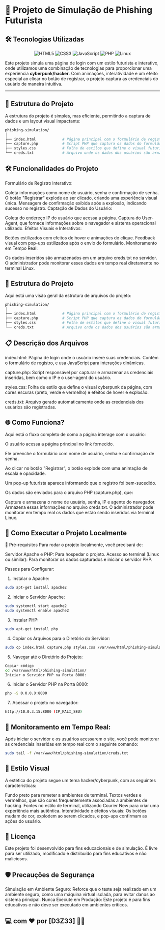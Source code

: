 # 🚀 Projeto de Simulação de Phishing Futurista

## 🛠️ Tecnologias Utilizadas

<div align="center">

  ![HTML5](https://img.shields.io/badge/HTML5-E34F26?style=for-the-badge&logo=html5&logoColor=white)
  ![CSS3](https://img.shields.io/badge/CSS3-1572B6?style=for-the-badge&logo=css3&logoColor=white)
  ![JavaScript](https://img.shields.io/badge/JavaScript-F7DF1E?style=for-the-badge&logo=javascript&logoColor=black)
  ![PHP](https://img.shields.io/badge/PHP-777BB4?style=for-the-badge&logo=php&logoColor=white)
  ![Linux](https://img.shields.io/badge/Linux-FCC624?style=for-the-badge&logo=linux&logoColor=black)

</div>

Este projeto simula uma página de login com um estilo futurista e interativo, onde utilizamos uma combinação de tecnologias para proporcionar uma experiência **cyberpunk/hacker**. Com animações, interatividade e um efeito especial ao clicar no botão de registrar, o projeto captura as credenciais do usuário de maneira intuitiva.

---

## 📂 Estrutura do Projeto

A estrutura do projeto é simples, mas eficiente, permitindo a captura de dados e um layout visual impactante:

```bash
phishing-simulation/
│
├── index.html            # Página principal com o formulário de registro e interações
├── capture.php           # Script PHP que captura os dados do formulário
├── styles.css            # Folha de estilos que define o visual futurista da página
└── creds.txt             # Arquivo onde os dados dos usuários são armazenados
````

## 🛠️ Funcionalidades do Projeto
Formulário de Registro Interativo:

Coleta informações como nome de usuário, senha e confirmação de senha.
O botão "Registrar" explode ao ser clicado, criando uma experiência visual única.
Mensagem de confirmação exibida após a explosão, indicando sucesso no registro.
Captação de Dados do Usuário:

Coleta do endereço IP do usuário que acessa a página.
Captura do User-Agent, que fornece informações sobre o navegador e sistema operacional utilizado.
Efeitos Visuais e Interativos:

Botões estilizados com efeitos de hover e animações de clique.
Feedback visual com pop-ups estilizados após o envio do formulário.
Monitoramento em Tempo Real:

Os dados inseridos são armazenados em um arquivo creds.txt no servidor.
O administrador pode monitorar esses dados em tempo real diretamente no terminal Linux.

## 🧱 Estrutura do Projeto
Aqui está uma visão geral da estrutura de arquivos do projeto:

```bash
phishing-simulation/
│
├── index.html            # Página principal com o formulário de registro e interações
├── capture.php           # Script PHP que captura os dados do formulário
├── styles.css            # Folha de estilos que define o visual futurista da página
└── creds.txt             # Arquivo onde os dados dos usuários são armazenados
```

## 📋 Descrição dos Arquivos

index.html: Página de login onde o usuário insere suas credenciais. Contém o formulário de registro, e usa JavaScript para interações dinâmicas.

capture.php: Script responsável por capturar e armazenar as credenciais inseridas, bem como o IP e o user-agent do usuário.

styles.css: Folha de estilo que define o visual cyberpunk da página, com cores escuras (preto, verde e vermelho) e efeitos de hover e explosão.

creds.txt: Arquivo gerado automaticamente onde as credenciais dos usuários são registradas.


## 🌐 Como Funciona?
Aqui está o fluxo completo de como a página interage com o usuário:

O usuário acessa a página principal no link fornecido.

Ele preenche o formulário com nome de usuário, senha e confirmação de senha.

Ao clicar no botão "Registrar", o botão explode com uma animação de escala e opacidade.

Um pop-up futurista aparece informando que o registro foi bem-sucedido.

Os dados são enviados para o arquivo PHP (capture.php), que:

Captura e armazena o nome de usuário, senha, IP e agente do navegador.
Armazena essas informações no arquivo creds.txt.
O administrador pode monitorar em tempo real os dados que estão sendo inseridos via terminal Linux.


## 🚀 Como Executar o Projeto Localmente

🔧 Pré-requisitos
Para rodar o projeto localmente, você precisará de:

Servidor Apache e PHP: Para hospedar o projeto.
Acesso ao terminal (Linux ou similar): Para monitorar os dados capturados e iniciar o servidor PHP.

Passos para Configurar:

1. Instalar o Apache:
```bash
sudo apt-get install apache2
```

2. Iniciar o Servidor Apache:
```bash
sudo systemctl start apache2
sudo systemctl enable apache2
```

3. Instalar PHP:
```bash
sudo apt-get install php
```

4. Copiar os Arquivos para o Diretório do Servidor:
```bash
sudo cp index.html capture.php styles.css /var/www/html/phishing-simulation/
```

5. Navegar até o Diretório do Projeto:
```bash
Copiar código
cd /var/www/html/phishing-simulation/
Iniciar o Servidor PHP na Porta 8000:
```

6. Iniciar o Servidor PHP na Porta 8000:
```bash
php -S 0.0.0.0:8000
```

7. Acessar o projeto no navegador:
```bash
http://10.0.3.15:8000 (IP_KALI_SEU)
```

## 📡 Monitoramento em Tempo Real:

Após iniciar o servidor e os usuários acessarem o site, você pode monitorar as credenciais inseridas em tempo real com o seguinte comando:
```bash
sudo tail -f /var/www/html/phishing-simulation/creds.txt
```

## 🎨 Estilo Visual
 A estética do projeto segue um tema hacker/cyberpunk, com as seguintes características:

Fundo preto para remeter a ambientes de terminal.
Textos verdes e vermelhos, que são cores frequentemente associadas a ambientes de hacking.
Fontes no estilo de terminal, utilizando Courier New para criar uma experiência mais autêntica.
Interatividade e efeitos visuais: Os botões mudam de cor, explodem ao serem clicados, e pop-ups confirmam as ações do usuário.


## 📜 Licença
Este projeto foi desenvolvido para fins educacionais e de simulação. É livre para ser utilizado, modificado e distribuído para fins educativos e não maliciosos.

## 🛡️ Precauções de Segurança

Simulação em Ambiente Seguro: Reforce que o teste seja realizado em um ambiente seguro, como uma máquina virtual isolada, para evitar danos ao sistema principal.
Nunca Execute em Produção: Este projeto é para fins educativos e não deve ser executado em ambientes críticos.

## 💻 com ❤️ por [D3Z33] 🧑‍💻

